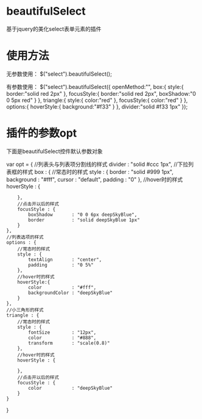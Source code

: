 beautifulSelect
===============

基于jquery的美化select表单元素的插件



使用方法
================
无参数使用：
$("select").beautifulSelect();

有参数使用：
$("select").beautifulSelect({
				openMethod:"",
				box:{
					style:{
						border:"solid red 2px"
					},
					focusStyle:{
						border:"solid red 2px",
						boxShadow:"0 0 5px red"
					}
				},
				triangle:{
					style:{
						color:"red"
					},
					focusStyle:{
						color:"red"
					}
				},
				options:{
					hoverStyle:{
						background:"#f33"
					}
				},
				divider:"solid #f33 1px"
			});



插件的参数opt
===============
下面是beautifulSelect控件默认参数对象

var opt = {
	//列表头与列表项分割线的样式
	divider : "solid #ccc 1px",
	//下拉列表框的样式
	box : {
		//常态时的样式
		style : {
			border          : "solid #999 1px",
			background      : "#fff",
			cursor          : "default",
			padding         : "0"
		},
		//hover时的样式
		hoverStyle : {
			
		},
		//点击开以后的样式
		focusStyle : {
			boxShadow       : "0 0 6px deepSkyBlue",
			border          : "solid deepSkyBlue 1px"
		}
	},
	//列表选项的样式
	options : {
		//常态时的样式
		style : {
			textAlign       : "center",
			padding         : "0 5%"
		},
		//hover时的样式
		hoverStyle:{
			color           : "#fff",
			backgroundColor : "deepSkyBlue"
		}
	},
	//小三角形的样式
	triangle : {
		//常态时的样式
		style : {
			fontSize        : "12px",
			color           : "#888",
			transform       : "scale(0.8)"
		},
		//hover时的样式
		hoverStyle : {
			
		},
		//点击开以后的样式
		focusStyle : {
			color           : "deepSkyBlue"
		}
	}
}
